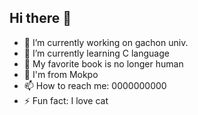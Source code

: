 ## Hi there 👋

- 🔭 I’m currently working on gachon univ.
- 🌱 I’m currently learning C language
- 🤔 My favorite book is no longer human
- 💬 I'm from Mokpo
- 📫 How to reach me: 0000000000
- ⚡ Fun fact: I love cat
